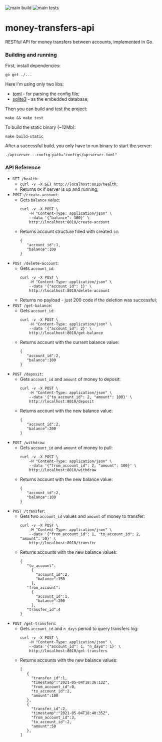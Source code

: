 ![main build](https://github.com/gasparian/money-transfers-api/actions/workflows/build.yml/badge.svg?branch=main)
![main tests](https://github.com/gasparian/money-transfers-api/actions/workflows/test.yml/badge.svg?branch=main)
# money-transfers-api
RESTful API for money transfers between accounts, implemented in Go.  

### Building and running  

First, install dependencies:  
```
go get ./...
```  
Here I'm using only two libs:  
 - [toml](https://github.com/BurntSushi/toml) - for parsing the config file;  
 - [sqlite3](https://github.com/mattn/go-sqlite3) - as the embedded database;  

Then you can build and test the project:  
```
make && make test
```  
To build the static binary (~12Mb):  
```
make build-static
```  
After a successful build, you only have to run binary to start the server:  
```
./apiserver --config-path="configs/apiserver.toml"
```  

### API Reference  

 - `GET /health`:  
   - `curl -v -X GET http://localhost:8010/health`;  
   - Returns `OK` if server is up and running;  
 - `POST /create-account`:  
   - Gets `balance` value:
     ```
     curl -v -X POST \
         -H "Content-Type: application/json" \
         --data '{"balance": 100}' \
         http://localhost:8010/create-account
   - Returns account structure filled with created `id`: 
     ```
     {
        "account_id":1,
        "balance":100
     }  
 - `POST /delete-account`:  
   - Gets `account_id`: 
     ```
     curl -v -X POST \
         -H "Content-Type: application/json" \
         --data '{"account_id": 1}' \
         http://localhost:8010/delete-account
   - Returns no payload - just 200 code if the deletion was successful;  
 - `POST /get-balance`:  
   - Gets `account_id`: 
     ```
     curl -v -X POST \
         -H "Content-Type: application/json" \
         --data '{"account_id": 2}' \
         http://localhost:8010/get-balance
   - Returns account with the current balance value:  
     ```
     {
        "account_id":2,
        "balance":100
     }  
 - `POST /deposit`:  
   - Gets `account_id` and `amount` of money to deposit: 
     ```
     curl -v -X POST \
         -H "Content-Type: application/json" \
         --data '{"to_account_id": 2, "amount": 100}' \
         http://localhost:8010/deposit
   - Returns account with the new balance value:  
     ```
     {
        "account_id":2,
        "balance":200
     }  
 - `POST /withdraw`:  
   - Gets `account_id` and `amount` of money to pull: 
     ```
     curl -v -X POST \
         -H "Content-Type: application/json" \
         --data '{"from_account_id": 2, "amount": 100}' \
         http://localhost:8010/withdraw
   - Returns account with the new balance value:  
     ```
     {
        "account_id":2,
        "balance":100
     }  
 - `POST /transfer`:  
   - Gets two `account_id` values and `amount` of money to transfer: 
     ```
     curl -v -X POST \
         -H "Content-Type: application/json" \
         --data '{"from_account_id": 1, "to_account_id": 2, "amount": 50}' \
         http://localhost:8010/transfer
   - Returns accounts with the new balance values:  
     ```
     {
        "to_account":
          {
            "account_id":2,
            "balance":150
          },
        "from_account":
          {
            "account_id":1,
            "balance":200
          },
        "transfer_id":4
     }
 - `POST /get-transfers`:  
   - Gets `account_id` and `n_days` period to query transfers log: 
     ```
     curl -v -X POST \
         -H "Content-Type: application/json" \
         --data '{"account_id": 1, "n_days": 1}' \
         http://localhost:8010/get-transfers
   - Returns accounts with the new balance values:  
     ```
     [
        {
          "transfer_id":1,
          "timestamp":"2021-05-04T18:36:12Z",
          "from_account_id":0,
          "to_account_id":2,
          "amount":100
        },
        {
          "transfer_id":2,
          "timestamp":"2021-05-04T18:40:35Z",
          "from_account_id":3,
          "to_account_id":2,
          "amount":50
        },
     ]